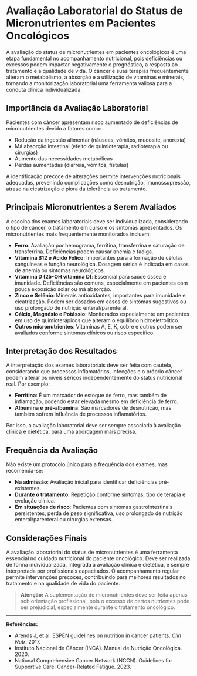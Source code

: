 
# Avaliação Laboratorial do Status de Micronutrientes em Pacientes Oncológicos

A avaliação do status de micronutrientes em pacientes oncológicos é uma etapa fundamental no acompanhamento nutricional, pois deficiências ou excessos podem impactar negativamente o prognóstico, a resposta ao tratamento e a qualidade de vida. O câncer e suas terapias frequentemente alteram o metabolismo, a absorção e a utilização de vitaminas e minerais, tornando a monitorização laboratorial uma ferramenta valiosa para a conduta clínica individualizada.

## Importância da Avaliação Laboratorial

Pacientes com câncer apresentam risco aumentado de deficiências de micronutrientes devido a fatores como:

- Redução da ingestão alimentar (náuseas, vômitos, mucosite, anorexia)
- Má absorção intestinal (efeito de quimioterapia, radioterapia ou cirurgias)
- Aumento das necessidades metabólicas
- Perdas aumentadas (diarreia, vômitos, fístulas)

A identificação precoce de alterações permite intervenções nutricionais adequadas, prevenindo complicações como desnutrição, imunossupressão, atraso na cicatrização e piora da tolerância ao tratamento.

## Principais Micronutrientes a Serem Avaliados

A escolha dos exames laboratoriais deve ser individualizada, considerando o tipo de câncer, o tratamento em curso e os sintomas apresentados. Os micronutrientes mais frequentemente monitorados incluem:

- **Ferro**: Avaliação por hemograma, ferritina, transferrina e saturação de transferrina. Deficiências podem causar anemia e fadiga.
- **Vitamina B12 e Ácido Fólico**: Importantes para a formação de células sanguíneas e função neurológica. Dosagem sérica é indicada em casos de anemia ou sintomas neurológicos.
- **Vitamina D (25-OH vitamina D)**: Essencial para saúde óssea e imunidade. Deficiências são comuns, especialmente em pacientes com pouca exposição solar ou má absorção.
- **Zinco e Selênio**: Minerais antioxidantes, importantes para imunidade e cicatrização. Podem ser dosados em casos de sintomas sugestivos ou uso prolongado de nutrição enteral/parenteral.
- **Cálcio, Magnésio e Potássio**: Monitorados especialmente em pacientes em uso de quimioterápicos que alteram o equilíbrio hidroeletrolítico.
- **Outros micronutrientes**: Vitaminas A, E, K, cobre e outros podem ser avaliados conforme sintomas clínicos ou risco específico.

## Interpretação dos Resultados

A interpretação dos exames laboratoriais deve ser feita com cautela, considerando que processos inflamatórios, infecções e o próprio câncer podem alterar os níveis séricos independentemente do status nutricional real. Por exemplo:

- **Ferritina**: É um marcador de estoque de ferro, mas também de inflamação, podendo estar elevada mesmo em deficiência de ferro.
- **Albumina e pré-albumina**: São marcadores de desnutrição, mas também sofrem influência de processos inflamatórios.

Por isso, a avaliação laboratorial deve ser sempre associada à avaliação clínica e dietética, para uma abordagem mais precisa.

## Frequência da Avaliação

Não existe um protocolo único para a frequência dos exames, mas recomenda-se:

- **Na admissão**: Avaliação inicial para identificar deficiências pré-existentes.
- **Durante o tratamento**: Repetição conforme sintomas, tipo de terapia e evolução clínica.
- **Em situações de risco**: Pacientes com sintomas gastrointestinais persistentes, perda de peso significativa, uso prolongado de nutrição enteral/parenteral ou cirurgias extensas.

## Considerações Finais

A avaliação laboratorial do status de micronutrientes é uma ferramenta essencial no cuidado nutricional do paciente oncológico. Deve ser realizada de forma individualizada, integrada à avaliação clínica e dietética, e sempre interpretada por profissionais capacitados. O acompanhamento regular permite intervenções precoces, contribuindo para melhores resultados no tratamento e na qualidade de vida do paciente.

> **Atenção:** A suplementação de micronutrientes deve ser feita apenas sob orientação profissional, pois o excesso de certos nutrientes pode ser prejudicial, especialmente durante o tratamento oncológico.

---

**Referências:**

- Arends J, et al. ESPEN guidelines on nutrition in cancer patients. *Clin Nutr*. 2017.
- Instituto Nacional de Câncer (INCA). Manual de Nutrição Oncológica. 2020.
- National Comprehensive Cancer Network (NCCN). Guidelines for Supportive Care: Cancer-Related Fatigue. 2023.
```
